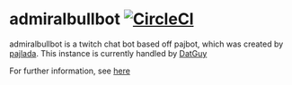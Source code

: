 # admiralbullbot [![CircleCI](https://circleci.com/gh/admiralbullbot/bullbot.svg?style=svg)](https://circleci.com/gh/admiralbullbot/bullbot)

admiralbullbot is a twitch chat bot based off pajbot, which was created by [pajlada](http://twitch.tv/pajlada). This instance is currently handled by [DatGuy](https://twitch.tv/datguy1)
  
For further information, see [here](https://github.com/pajbot/pajbot)

